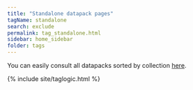 ```yaml
---
title: "Standalone datapack pages"
tagName: standalone
search: exclude
permalink: tag_standalone.html
sidebar: home_sidebar
folder: tags
---
```


You can easily consult all datapacks sorted by collection [here](datapacks.html#datapacks-by-collection).

{% include site/taglogic.html %}
